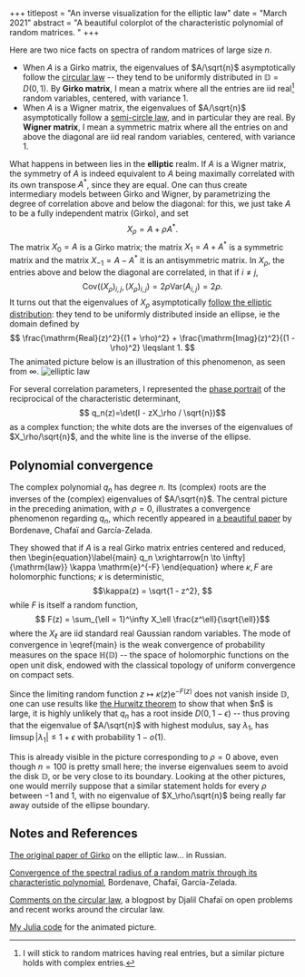 +++
titlepost = "An inverse visualization for the elliptic law"
date = "March 2021"
abstract = "A beautiful colorplot of the characteristic polynomial of random matrices. "
+++




Here are two nice facts on spectra of random matrices of large size $n$. 
- When $A$ is a Girko matrix, the eigenvalues of $A/\sqrt{n}$ asymptotically follow the [circular law](https://en.wikipedia.org/wiki/Circular_law) -- they tend to be uniformly distributed in $\mathbb{D} = D(0,1)$. By **Girko matrix**, I mean a matrix where all the entries are iid real[^1] random variables, centered, with variance 1. 
- When $A$ is a Wigner matrix, the eigenvalues of $A/\sqrt{n}$ asymptotically follow a [semi-circle law](https://en.wikipedia.org/wiki/Wigner_semicircle_distribution), and in particular they are real. By **Wigner matrix**, I mean a symmetric matrix where all the entries on and above the diagonal are iid real random variables, centered, with variance 1. 

What happens in between lies in the **elliptic** realm.  If $A$ is a Wigner matrix, the symmetry of $A$ is indeed equivalent to $A$ being maximally correlated with its own transpose $A^*$, since they are equal. One can thus create intermediary models between Girko and Wigner, by parametrizing the degree of correlation above and below the diagonal: for this, we just take $A$ to be a fully independent matrix (Girko), and set
$$X_\rho = A + \rho A^*.$$
The matrix $X_0 = A$ is a Girko matrix; the matrix $X_1 = A + A^*$ is a symmetric matrix and the matrix $X_{-1} = A - A^*$ it is an antisymmetric matrix. In $X_\rho$, the entries above and below the diagonal are correlated, in that if $i \neq j$, 
$$ \mathrm{Cov}((X_\rho)_{i,j},(X_\rho)_{i,j}) = 2\rho\mathrm{Var}(A_{i,j})  = 2\rho.$$
It turns out that the eigenvalues of $X_\rho$ asymptotically [follow the elliptic distribution](https://arxiv.org/abs/1201.1639): they tend to be uniformly distributed inside an ellipse, ie the domain defined by
$$ \frac{\mathrm{Real}(z)^2}{(1 + \rho)^2} + \frac{\mathrm{Imag}(z)^2}{(1 - \rho)^2} \leqslant 1. $$
The animated picture below is an illustration of this phenomenon, as seen from $\infty$. 
![elliptic law](/posts/img/elliptic.gif)

For several correlation parameters, I represented the [phase portrait](https://en.wikipedia.org/wiki/Domain_coloring) of the reciprocical of the characteristic determinant, 
$$ q_n(z)=\det(I - zX_\rho / \sqrt{n})$$ as a complex function; the white dots are the inverses of the eigenvalues of $X_\rho/\sqrt{n}$, and the white line is the inverse of the ellipse.






## Polynomial convergence


The complex polynomial $q_n$ has degree $n$. Its (complex) roots are the inverses of the (complex) eigenvalues of $A/\sqrt{n}$. The central picture in the preceding animation, with $\rho=0$, illustrates a convergence phenomenon regarding $q_n$, which recently appeared in [a beautiful paper](https://arxiv.org/abs/2012.05602) by Bordenave, Chafaï and García-Zelada.

They showed that if $A$ is a real Girko matrix entries centered and reduced, then
\begin{equation}\label{main}
q_n \xrightarrow[n \to \infty]{\mathrm{law}} \kappa \mathrm{e}^{-F} \end{equation}
where $\kappa, F$ are holomorphic functions; $\kappa$ is deterministic, 
$$\kappa(z) = \sqrt{1 - z^2}, $$
while $F$ is itself a random function, 
$$ F(z) = \sum_{\ell = 1}^\infty X_\ell \frac{z^\ell}{\sqrt{\ell}}$$
where the $X_\ell$ are iid standard real Gaussian random variables. The mode of convergence in \eqref{main} is the weak convergence of probability measures on the space $\mathbb{H}(\mathbb{D})$ -- the space of holomorphic functions on the open unit disk, endowed with the classical topology of uniform convergence on compact sets. 

Since the limiting random function $z \mapsto \kappa(z)\mathrm{e}^{-F(z)}$ does not vanish inside $\mathbb{D}$, one can use results like [the Hurwitz theorem](https://en.wikipedia.org/wiki/Hurwitz%27s_theorem_(complex_analysis)) to show that when $n$ is large, it is highly unlikely that $q_n$ has a root inside $D(0, 1-\epsilon)$ -- thus proving that the eigenvalue of $A/\sqrt{n}$ with highest modulus, say $\lambda_1$, has $\limsup |\lambda_1| \leqslant 1 + \epsilon$ with probability $1-o(1)$. 

This is already visible in the picture corresponding to $\rho=0$ above, even though $n=100$ is pretty small here; the inverse eigenvalues seem to avoid the disk $\mathbb{D}$, or be very close to its boundary. Looking at the other pictures, one would merrily suppose that a similar statement holds for every $\rho$ between $-1$ and $1$, with no eigenvalue of $X_\rho/\sqrt{n}$ being really far away outside of the ellipse boundary. 

## Notes and References

[The original paper of Girko](http://www.mathnet.ru/links/40ad27ac5dfd2c54a41c23e646c480f4/tvp1897.pdf) on the elliptic law... in Russian.


[Convergence of the spectral radius of a random matrix through its characteristic polynomial](https://arxiv.org/pdf/2012.05602.pdf), Bordenave, Chafaï, García-Zelada. 

[Comments on the circular law](https://djalil.chafai.net/blog/2018/11/04/around-the-circular-law-an-update/), a blogpost by Djalil Chafaï on open problems and recent works around the circular law.

[My Julia code](https://github.com/SimonCoste/RandomPictures)  for the animated picture.

[^1]: I will stick to random matrices having real entries, but a similar picture holds with complex entries. 


